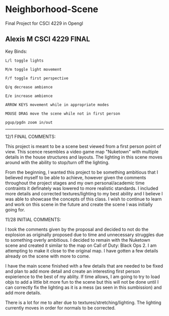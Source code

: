 # Neighborhood-Scene
Final Project for CSCI 4229 in Opengl


Alexis M
CSCI 4229 FINAL 
--------------------------------------------------------------------

Key Binds:

	L/l toggle lights
	
	M/m toggle light movement
	
	F/f toggle first perspective
	
	Q/q decrease ambience 
	
	E/e increase ambience 
	
	ARROW KEYS movement while in appropriate modes
	
	MOUSE DRAG move the scene while not in first person 
	
	pgup/pgdn zoom in/out


--------------------------------------------------------------------

12/1 FINAL COMMENTS: 

This project is meant to be a scene best viewed from a first person point of view. This scence resembles a 
video game map "Nuketown" with multiple details in the house structures and layouts. The lighting in this scene 
moves around with the ability to stop/turn off the lighting.  

From the beginning, I wanted this project to be something ambitious that I believed myself to be able to
achieve, however given the comments throughout the project stages and my own personal/academic time 
contraints it definately was lowered to more realistic standards. I included more details and corrected textures/lighting
to my best ability and I believe I was able to showcase the concepts of this class. I wish to continue to learn and 
work on this scene in the future and create the scene I was initially going for. 




11/28 INITIAL COMMENTS: 

I took the comments given by the proposal and decided to not do the explosion as originally proposed
due to time and unnecessary struggles due to something overly ambitious. I decided to remain with 
the Nuketown scene and created it similar to the map on Call of Duty: Black Ops 2. I am attempting to 
make it close to the original map. I have gotten a few details already on the scene with more to come. 

I have the main scene finished with a few details that are needed to be fixed and plan to add more detail 
and create an interesting first person expierience to the best of my ablity. If time allows, 
I am going to try to load objs to add a little bit more fun to the scene but this will not be 
done until I can correctly fix the lighting as it is a mess (as seen in this sumbission) and 
add more details.

There is a lot for me to alter due to textures/stretching/lighting. The lighting currently moves in order 
for normals to be corrected. 
